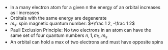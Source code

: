 - In a many electron atom for a given n the energy of an orbital increases as l increases
- Orbitals with the same energy are degenerate
- $m_s$: spin magnetic quantum number: $+\frac 1 2, -\frac 1 2$
- Pauli Exclusion Principle: No two electrons in an atom can have the same set of four quantum numbers $n,1,m_1, m_s$
- An orbital can hold a max of two electrons and must have opposite spins